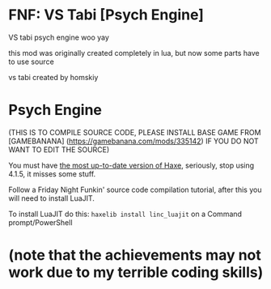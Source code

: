 # FNF: VS Tabi [Psych Engine]
VS tabi psych engine woo yay

this mod was originally created completely in lua, but now some parts have to use source

vs tabi created by homskiy
# Psych Engine
(THIS IS TO COMPILE SOURCE CODE, PLEASE INSTALL BASE GAME FROM [GAMEBANANA] (https://gamebanana.com/mods/335142) IF YOU DO NOT WANT TO EDIT THE SOURCE)

You must have [the most up-to-date version of Haxe](https://haxe.org/download/), seriously, stop using 4.1.5, it misses some stuff.

Follow a Friday Night Funkin' source code compilation tutorial, after this you will need to install LuaJIT.

To install LuaJIT do this: `haxelib install linc_luajit` on a Command prompt/PowerShell

# (note that the achievements may not work due to my terrible coding skills)
